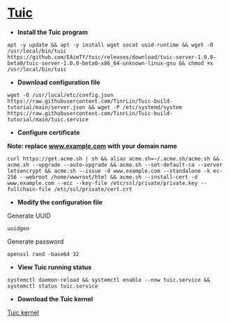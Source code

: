 # [Tuic](https://github.com/EAimTY/tuic)
- **Install the Tuic program**
```
apt -y update && apt -y install wget socat uuid-runtime && wget -O /usr/local/bin/tuic https://github.com/EAimTY/tuic/releases/download/tuic-server-1.0.0-beta0/tuic-server-1.0.0-beta0-x86_64-unknown-linux-gnu && chmod +x /usr/local/bin/tuic
```
- **Download configuration file**
```
wget -O /usr/local/etc/config.json https://raw.githubusercontent.com/TinrLin/Tuic-build-tutorial/main/server.json && wget -P /etc/systemd/system https://raw.githubusercontent.com/TinrLin/Tuic-build-tutorial/main/tuic.service
```

- **Configure certificate**

**Note: replace www.example.com with your domain name**

```
curl https://get.acme.sh | sh && alias acme.sh=~/.acme.sh/acme.sh && acme.sh --upgrade --auto-upgrade && acme.sh --set-default-ca --server letsencrypt && acme.sh --issue -d www.example.com --standalone -k ec-256 --webroot /home/wwwroot/html && acme.sh --install-cert -d www.example.com --ecc --key-file /etc/ssl/private/private.key --fullchain-file /etc/ssl/private/cert.crt 
```

- **Modify the configuration file**

Generate UUID
```
uuidgen
```
Generate password
```
openssl rand -base64 32
```
- **View Tuic running status**

```
systemctl daemon-reload && systemctl enable --now tuic.service && systemctl status tuic.service
```
- **Download the Tuic kernel**

[Tuic kernel](https://github.com/EAimTY/tuic/releases/download/tuic-client-1.0.0-beta0/tuic-client-1.0.0-beta0-x86_64-pc-windows-gnu.exe) 


